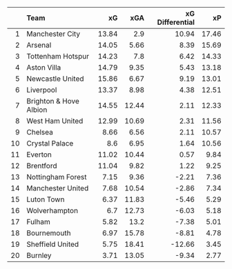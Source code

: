 |    | Team                   |    xG |   xGA |   xG Differential |    xP |
|---:|:-----------------------|------:|------:|------------------:|------:|
|  1 | Manchester City        | 13.84 |  2.9  |             10.94 | 17.46 |
|  2 | Arsenal                | 14.05 |  5.66 |              8.39 | 15.69 |
|  3 | Tottenham Hotspur      | 14.23 |  7.8  |              6.42 | 14.33 |
|  4 | Aston Villa            | 14.79 |  9.35 |              5.43 | 13.18 |
|  5 | Newcastle United       | 15.86 |  6.67 |              9.19 | 13.01 |
|  6 | Liverpool              | 13.37 |  8.98 |              4.38 | 12.51 |
|  7 | Brighton & Hove Albion | 14.55 | 12.44 |              2.11 | 12.33 |
|  8 | West Ham United        | 12.99 | 10.69 |              2.31 | 11.56 |
|  9 | Chelsea                |  8.66 |  6.56 |              2.11 | 10.57 |
| 10 | Crystal Palace         |  8.6  |  6.95 |              1.64 | 10.56 |
| 11 | Everton                | 11.02 | 10.44 |              0.57 |  9.84 |
| 12 | Brentford              | 11.04 |  9.82 |              1.22 |  9.25 |
| 13 | Nottingham Forest      |  7.15 |  9.36 |             -2.21 |  7.36 |
| 14 | Manchester United      |  7.68 | 10.54 |             -2.86 |  7.34 |
| 15 | Luton Town             |  6.37 | 11.83 |             -5.46 |  5.29 |
| 16 | Wolverhampton          |  6.7  | 12.73 |             -6.03 |  5.18 |
| 17 | Fulham                 |  5.82 | 13.2  |             -7.38 |  5.01 |
| 18 | Bournemouth            |  6.97 | 15.78 |             -8.81 |  4.78 |
| 19 | Sheffield United       |  5.75 | 18.41 |            -12.66 |  3.45 |
| 20 | Burnley                |  3.71 | 13.05 |             -9.34 |  2.77 |